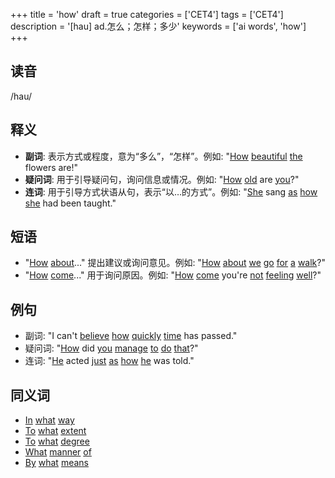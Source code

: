 +++
title = 'how'
draft = true
categories = ['CET4']
tags = ['CET4']
description = '[hau] ad.怎么；怎样；多少'
keywords = ['ai words', 'how']
+++

## 读音
/hau/

## 释义
- **副词**: 表示方式或程度，意为“多么”，“怎样”。例如: "[How](/post/how/) [beautiful](/post/beautiful/) [the](/post/the/) flowers are!"
- **疑问词**: 用于引导疑问句，询问信息或情况。例如: "[How](/post/how/) [old](/post/old/) are [you](/post/you/)?"
- **连词**: 用于引导方式状语从句，表示“以…的方式”。例如: "[She](/post/she/) sang [as](/post/as/) [how](/post/how/) [she](/post/she/) had been taught."

## 短语
- "[How](/post/how/) [about](/post/about/)..." 提出建议或询问意见。例如: "[How](/post/how/) [about](/post/about/) [we](/post/we/) [go](/post/go/) [for](/post/for/) [a](/post/a/) [walk](/post/walk/)?"
- "[How](/post/how/) [come](/post/come/)..." 用于询问原因。例如: "[How](/post/how/) [come](/post/come/) you're [not](/post/not/) [feeling](/post/feeling/) [well](/post/well/)?"

## 例句
- 副词: "I can't [believe](/post/believe/) [how](/post/how/) [quickly](/post/quickly/) [time](/post/time/) has passed."
- 疑问词: "[How](/post/how/) did [you](/post/you/) [manage](/post/manage/) [to](/post/to/) [do](/post/do/) [that](/post/that/)?"
- 连词: "[He](/post/he/) acted [just](/post/just/) [as](/post/as/) [how](/post/how/) [he](/post/he/) was told."

## 同义词
- [In](/post/in/) [what](/post/what/) [way](/post/way/)
- [To](/post/to/) [what](/post/what/) [extent](/post/extent/)
- [To](/post/to/) [what](/post/what/) [degree](/post/degree/)
- [What](/post/what/) [manner](/post/manner/) [of](/post/of/)
- [By](/post/by/) [what](/post/what/) [means](/post/means/)
